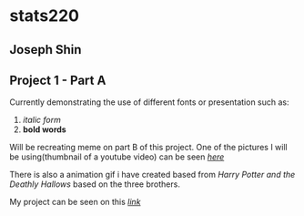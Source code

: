 # **stats220**
## **Joseph Shin**
## **Project 1 - Part A**

Currently demonstrating the use of different fonts or presentation such as:
1. *italic form*
2.  **bold words**

Will be recreating meme on part B of this project. One of the pictures I will be using(thumbnail of a youtube video) can be seen *[here](https://i.ytimg.com/vi/iwPpK6VXfQc/maxresdefault.jpg)*

There is also a animation gif i have created based from *Harry Potter and the Deathly Hallows* based on the three brothers. 

My project can be seen on this *[link](https://yshi435.github.io/stats220/)*

 
